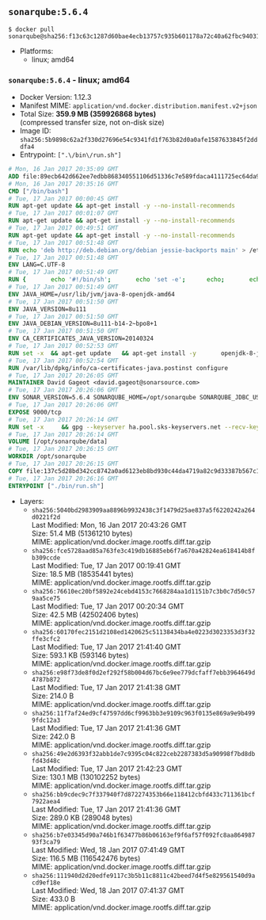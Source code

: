 ## `sonarqube:5.6.4`

```console
$ docker pull sonarqube@sha256:f13c63c1287d60bae4ecb13757c935b601178a72c40a62fbc94031172c0f7271
```

-	Platforms:
	-	linux; amd64

### `sonarqube:5.6.4` - linux; amd64

-	Docker Version: 1.12.3
-	Manifest MIME: `application/vnd.docker.distribution.manifest.v2+json`
-	Total Size: **359.9 MB (359926868 bytes)**  
	(compressed transfer size, not on-disk size)
-	Image ID: `sha256:5b9898c62a2f330d27696e54c9341fd1f763b82d0a0afe1587633845f2dddfa4`
-	Entrypoint: `[".\/bin\/run.sh"]`

```dockerfile
# Mon, 16 Jan 2017 20:35:09 GMT
ADD file:89ecb642d662ee7edbb868340551106d51336c7e589fdaca4111725ec64da957 in / 
# Mon, 16 Jan 2017 20:35:16 GMT
CMD ["/bin/bash"]
# Tue, 17 Jan 2017 00:00:45 GMT
RUN apt-get update && apt-get install -y --no-install-recommends 		ca-certificates 		curl 		wget 	&& rm -rf /var/lib/apt/lists/*
# Tue, 17 Jan 2017 00:01:07 GMT
RUN apt-get update && apt-get install -y --no-install-recommends 		bzr 		git 		mercurial 		openssh-client 		subversion 				procps 	&& rm -rf /var/lib/apt/lists/*
# Tue, 17 Jan 2017 00:49:51 GMT
RUN apt-get update && apt-get install -y --no-install-recommends 		bzip2 		unzip 		xz-utils 	&& rm -rf /var/lib/apt/lists/*
# Tue, 17 Jan 2017 00:51:48 GMT
RUN echo 'deb http://deb.debian.org/debian jessie-backports main' > /etc/apt/sources.list.d/jessie-backports.list
# Tue, 17 Jan 2017 00:51:48 GMT
ENV LANG=C.UTF-8
# Tue, 17 Jan 2017 00:51:49 GMT
RUN { 		echo '#!/bin/sh'; 		echo 'set -e'; 		echo; 		echo 'dirname "$(dirname "$(readlink -f "$(which javac || which java)")")"'; 	} > /usr/local/bin/docker-java-home 	&& chmod +x /usr/local/bin/docker-java-home
# Tue, 17 Jan 2017 00:51:49 GMT
ENV JAVA_HOME=/usr/lib/jvm/java-8-openjdk-amd64
# Tue, 17 Jan 2017 00:51:50 GMT
ENV JAVA_VERSION=8u111
# Tue, 17 Jan 2017 00:51:50 GMT
ENV JAVA_DEBIAN_VERSION=8u111-b14-2~bpo8+1
# Tue, 17 Jan 2017 00:51:50 GMT
ENV CA_CERTIFICATES_JAVA_VERSION=20140324
# Tue, 17 Jan 2017 00:52:53 GMT
RUN set -x 	&& apt-get update 	&& apt-get install -y 		openjdk-8-jdk="$JAVA_DEBIAN_VERSION" 		ca-certificates-java="$CA_CERTIFICATES_JAVA_VERSION" 	&& rm -rf /var/lib/apt/lists/* 	&& [ "$JAVA_HOME" = "$(docker-java-home)" ]
# Tue, 17 Jan 2017 00:52:54 GMT
RUN /var/lib/dpkg/info/ca-certificates-java.postinst configure
# Tue, 17 Jan 2017 20:26:05 GMT
MAINTAINER David Gageot <david.gageot@sonarsource.com>
# Tue, 17 Jan 2017 20:26:06 GMT
ENV SONAR_VERSION=5.6.4 SONARQUBE_HOME=/opt/sonarqube SONARQUBE_JDBC_USERNAME=sonar SONARQUBE_JDBC_PASSWORD=sonar SONARQUBE_JDBC_URL=
# Tue, 17 Jan 2017 20:26:06 GMT
EXPOSE 9000/tcp
# Tue, 17 Jan 2017 20:26:14 GMT
RUN set -x     && gpg --keyserver ha.pool.sks-keyservers.net --recv-keys F1182E81C792928921DBCAB4CFCA4A29D26468DE     && cd /opt     && curl -o sonarqube.zip -fSL https://sonarsource.bintray.com/Distribution/sonarqube/sonarqube-$SONAR_VERSION.zip     && curl -o sonarqube.zip.asc -fSL https://sonarsource.bintray.com/Distribution/sonarqube/sonarqube-$SONAR_VERSION.zip.asc     && gpg --batch --verify sonarqube.zip.asc sonarqube.zip     && unzip sonarqube.zip     && mv sonarqube-$SONAR_VERSION sonarqube     && rm sonarqube.zip*     && rm -rf $SONARQUBE_HOME/bin/*
# Tue, 17 Jan 2017 20:26:14 GMT
VOLUME [/opt/sonarqube/data]
# Tue, 17 Jan 2017 20:26:15 GMT
WORKDIR /opt/sonarqube
# Tue, 17 Jan 2017 20:26:15 GMT
COPY file:137c5d28bd342cc8742a0ad6123eb8bd930c44da4719a82c9d33387b567c147c in /opt/sonarqube/bin/ 
# Tue, 17 Jan 2017 20:26:16 GMT
ENTRYPOINT ["./bin/run.sh"]
```

-	Layers:
	-	`sha256:5040bd2983909aa8896b9932438c3f1479d25ae837a5f6220242a264d0221f2d`  
		Last Modified: Mon, 16 Jan 2017 20:43:26 GMT  
		Size: 51.4 MB (51361210 bytes)  
		MIME: application/vnd.docker.image.rootfs.diff.tar.gzip
	-	`sha256:fce5728aad85a763fe3c419db16885eb6f7a670a42824ea618414b8fb309ccde`  
		Last Modified: Tue, 17 Jan 2017 00:19:41 GMT  
		Size: 18.5 MB (18535441 bytes)  
		MIME: application/vnd.docker.image.rootfs.diff.tar.gzip
	-	`sha256:76610ec20bf5892e24cebd4153c7668284aa1d1151b7c3b0c7d50c579aa5ce75`  
		Last Modified: Tue, 17 Jan 2017 00:20:34 GMT  
		Size: 42.5 MB (42502406 bytes)  
		MIME: application/vnd.docker.image.rootfs.diff.tar.gzip
	-	`sha256:60170fec2151d2108ed1420625c51138434ba4e0223d3023353d3f32ffe3cfc2`  
		Last Modified: Tue, 17 Jan 2017 21:41:40 GMT  
		Size: 593.1 KB (593146 bytes)  
		MIME: application/vnd.docker.image.rootfs.diff.tar.gzip
	-	`sha256:e98f73de8f0d2ef292f58b004d67bc6e9ee779dcfaff7ebb3964649d4787b872`  
		Last Modified: Tue, 17 Jan 2017 21:41:38 GMT  
		Size: 214.0 B  
		MIME: application/vnd.docker.image.rootfs.diff.tar.gzip
	-	`sha256:11f7af24ed9cf47597dd6cf9963bb3e9109c963f0135e869a9e9b4999fdc12a3`  
		Last Modified: Tue, 17 Jan 2017 21:41:36 GMT  
		Size: 242.0 B  
		MIME: application/vnd.docker.image.rootfs.diff.tar.gzip
	-	`sha256:49e2d6393f32abb1de7c9395c04c822ceb2287383d5a90998f7bd8dbfd43d48c`  
		Last Modified: Tue, 17 Jan 2017 21:42:23 GMT  
		Size: 130.1 MB (130102252 bytes)  
		MIME: application/vnd.docker.image.rootfs.diff.tar.gzip
	-	`sha256:bb9cdec9c7f337940f7d872274353b66e118412cbfd433c711361bcf7922aea4`  
		Last Modified: Tue, 17 Jan 2017 21:41:36 GMT  
		Size: 289.0 KB (289048 bytes)  
		MIME: application/vnd.docker.image.rootfs.diff.tar.gzip
	-	`sha256:b7e03345d90a746b1f63477b86b06163ef9f6af57f092fc8aa86498793f3ca79`  
		Last Modified: Wed, 18 Jan 2017 07:41:49 GMT  
		Size: 116.5 MB (116542476 bytes)  
		MIME: application/vnd.docker.image.rootfs.diff.tar.gzip
	-	`sha256:111940d2d20edfe9117c3b5b11c8811c42beed7d4f5e829561540d9acd9ef18e`  
		Last Modified: Wed, 18 Jan 2017 07:41:37 GMT  
		Size: 433.0 B  
		MIME: application/vnd.docker.image.rootfs.diff.tar.gzip
